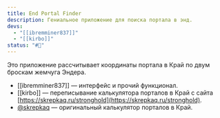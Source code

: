 ```yaml
---
title: End Portal Finder
description: Гениальное приложение для поиска портала в энд.
devs:
  - "[[ibremminer837]]"
  - "[[kirbo]]"
status: "#📢"
---
```

Это приложение рассчитывает координаты портала в Край по двум броскам жемчуга Эндера.

- [[ibremminer837]] — интерфейс и прочий функционал.
- [[kirbo]] — переписывание калькулятора порталов в Край с сайта [https://skrepkaq.ru/stronghold](https://skrepkaq.ru/stronghold).
- [@skrepkaq](https://github.com/skrepkaq) — оригинальный калькулятор порталов в Край.